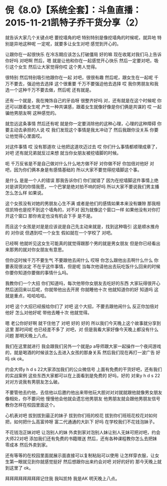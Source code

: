 # 倪《8.0》【系统全套】：斗鱼直播：2015-11-21凯特子乔干货分享（2）

就告诉大家几个关键点吧 要挖墙角的吧 特别特别是像挖墙角的时候呢，就异地 特别是异地这种呢 一定呢，就要多让女生对吧 感觉到开心的。

让跟你在一起很快乐 在冷冻期应该怎么打破僵局 好的嘛 现在收尾对我们马上告诉你好吗 对吧啊 然后，嗯 就是让他和你在一起感觉开心快乐 然后一定要对吧，吸引这个女生 然后让大家觉得你哎 这个男人觉得。

很特别 然后特别吸引他跟你在一起 对吧，很很有趣 然后呢，跟女生在一起呢 千万不要去，强迫他去选择 这个很重要 千万不要强迫他去选择 哎 我你男朋友和我选一个这种千万不要去做，然后呢 还有就是。

还有一个就是，我在掩饰自己的牙齿呀 很整齐好吗 对，还有就是在这个时候呢 你还可以跟着女生呢 产生一种共谋感，跟着女生就像好像是你们俩是共谋的 哎 一起骗他男朋友啊 这种感觉的。

就忽远这条事情 然后还有呢 就是你一定要消除他的这种心理，心理的这种障碍 你要主动去承担的人说 哎 我们发现这个事情是我太冲动了 然后我跟你没关系 你要让他觉得心里面哎。

对这件事情 哎 没有那道坎 让他把这道坎迈过去 哎 你们什么事情都顺理成章了，对吧 还有就兄弟就反过来想 就当你女朋友被挖墙脚的时候。

呃 千万反省是不是自己做对什么什么地方做不好 对你做不好 你加倍对他好 对吧，因为你们俩本身是有感情基础的 所以大家不要觉得挖墙脚这个事。

是什么 是是一个人的错误 那我告诉你们 你们就错了 因为在挖墙脚这件事情上绝对是讲究的你情我愿，一个巴掌是绝对拍不响的好吗 所以大家不要说我们男主播怎么怎么样 如果说。

这个女孩没有对她的男朋友心生不满 或者是他们的感情如果本来没有嫌隙 那我相信凯特也是挖不到这个墙角的，对不对 因为就像这个窗口一样 如果他没有对你打开这个窗口 那你肯定也没有机会下手 是不是。

而且这个女孩是对是是应该说是自己先主动来就是，找到这种吸引 这是顺水推舟的 对你说 但遇到哎一个女生 假如就在一个学校了 对吧。

已经啊 他就听见这女生可能真的就觉得跟那个男的就是男女朋友 但是你已经看出来那男的就对你女朋友有意思。

但你这时候千万不要生气 不要跟他去闹什么 哎呀 你怎么跟他出去啊什么什么 你要表现很淡定 不在乎这件事情，但是呢 当每次他请他出去玩吃饭什么回来的时候 你要你知道你要做的事情什么吗。

我教你们一个大招 你们知道吗，每次他带你女朋友去吃好的东西 大家玩得很开心 然后送回来以后呢，你就带他出去开房 你就睡他十次 他就知道你的好 知道吗 这就是重点，哈哈哈哈。

对吧 这个大招已经报给你们了 对吧 这个大招，不要去跟他闹什么 反正你加倍对他好 怎么对他好呢 带他去睡十次 他就觉得。

嗯 老公你好好啊 就干住他了 对吧 好的 好的 所以我们今天晚上这个故事就分享到这里 那时间呢 也已经差不多了 对吧，对 但是我看大家好像今天晚上都没有什么问题 那明天晚上八点。

我们在这里就进行 我会跟我们另外一个就是p a导师跟大家一起操作一个夜间游戏的，就是喝酒的时候该怎么去进入女孩的那身关系 然后我们现在再打一波广告 好吗 ok ok。

约会大师y h d s 22大家添加我们的公众微信号 上面有免费的干货好吧，还有我们的实战案例 这些东西大家都可以在上面看到是免费的 好吗，好的 对来y h d s 22对对方说我有男朋友怎么破。

不要管他去约他，去信他以后邀约他出来带他玩大胆对对对就就跟他就像男女朋友像相处，你不要问他 慢慢他会他就会遗忘他男朋友 他男朋友就会跟他男朋友信号教你怎样在校园里面这个。

心机表对吧 拔到拔到最正的妹子 拔到你们班的校花 拔到你们班班花校花对如何把，如何把什么高富帅呀 富二代通通的大趴下 好吗 在学校我们不花钱泡妹子。

不花钱泡正妹对吧 让泡别人的妹 外卖到家对泡别人妹让别人无妹可把对吧，约会大师22对吧 添加我们还有免费的书籍赠送 然后，还有各种课程教你怎么去把妹 零成本 然后外卖到家。

还有等等的在校园里面就展示面直接可以复制粘贴可以使用 让怎样穿衣服，让女生第一眼就见到你就感觉挺好 然后想跟你出来约会对吧 对好的好的 那今天晚上就到这里了 ok。

拜拜拜拜拜拜拜拜记住我 我叫凯特 我是AK 明天晚上八点。